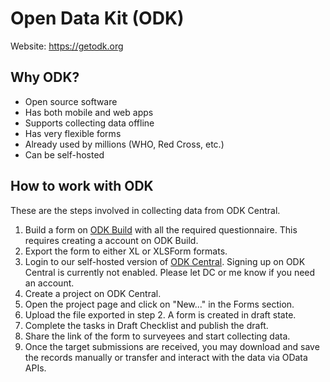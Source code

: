 # Open Data Kit (ODK)
Website: https://getodk.org

## Why ODK?
- Open source software
- Has both mobile and web apps
- Supports collecting data offline
- Has very flexible forms
- Already used by millions (WHO, Red Cross, etc.)
- Can be self-hosted

## How to work with ODK
These are the steps involved in collecting data from ODK Central.
1. Build a form on [ODK Build](https://build.getodk.org) with all the required questionnaire. This requires creating a account on ODK Build.
2. Export the form to either XL or XLSForm formats.
3. Login to our self-hosted version of [ODK Central](https://65.0.177.74). Signing up on ODK Central is currently not enabled. Please let DC or me know if you need an account.
4. Create a project on ODK Central.
5. Open the project page and click on "New..." in the Forms section.
6. Upload the file exported in step 2. A form is created in draft state.
7. Complete the tasks in Draft Checklist and publish the draft.
8. Share the link of the form to surveyees and start collecting data.
9. Once the target submissions are received, you may download and save the records manually or transfer and interact with the data via OData APIs.